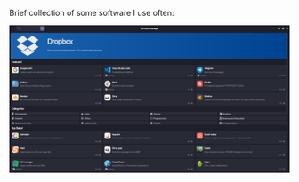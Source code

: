 Brief collection of some software I use often:

![Linux Mint's software manager](https://github.com/Sod-ers/Misc/raw/main/Screenshots/Software-Manager.webp) 
